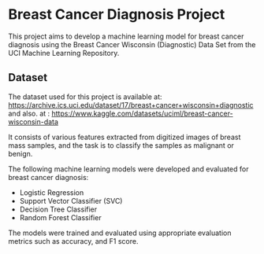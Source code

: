 
# Breast Cancer Diagnosis Project

This project aims to develop a machine learning model for breast cancer diagnosis using the Breast Cancer Wisconsin (Diagnostic) Data Set from the UCI Machine Learning Repository.

## Dataset

The dataset used for this project is available at: https://archive.ics.uci.edu/dataset/17/breast+cancer+wisconsin+diagnostic 
and also. at : https://www.kaggle.com/datasets/uciml/breast-cancer-wisconsin-data

It consists of various features extracted from digitized images of breast mass samples, and the task is to classify the samples as malignant or benign.


The following machine learning models were developed and evaluated for breast cancer diagnosis:

- Logistic Regression
- Support Vector Classifier (SVC)
- Decision Tree Classifier
- Random Forest Classifier

The models were trained and evaluated using appropriate evaluation metrics such as accuracy, and F1 score.



